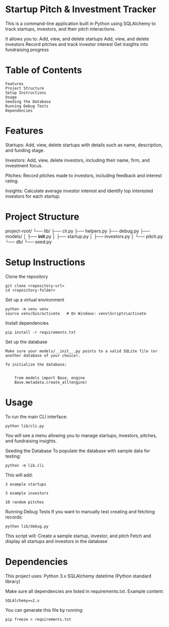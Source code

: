 # Startup Pitch & Investment Tracker
This is a command-line application built in Python using SQLAlchemy to track startups, investors, and their pitch interactions.

It allows you to:
    Add, view, and delete startups
    Add, view, and delete investors
    Record pitches and track investor interest
    Get insights into fundraising progress

# Table of Contents
    Features
    Project Structure
    Setup Instructions
    Usage
    Seeding the Database
    Running Debug Tests
    Dependencies



# Features
Startups: Add, view, delete startups with details such as name, description, and funding stage.

Investors: Add, view, delete investors, including their name, firm, and investment focus.

Pitches: Record pitches made to investors, including feedback and interest rating.

Insights: Calculate average investor interest and identify top interested investors for each startup.

# Project Structure

project-root/
└── lib/
    ├── cli.py
    ├── helpers.py
    ├── debug.py
    ├── models/
    │   ├── __init__.py
    │   ├── startup.py
    │   ├── investors.py
    │   └── pitch.py
    └── db/
        └── seed.py


# Setup Instructions
Clone the repository

    git clone <repository-url>
    cd <repository-folder>

Set up a virtual environment

    python -m venv venv
    source venv/bin/activate   # On Windows: venv\Scripts\activate

Install dependencies

    pip install -r requirements.txt

Set up the database

    Make sure your models/__init__.py points to a valid SQLite file (or another database of your choice).

    To initialize the database:


        from models import Base, engine
        Base.metadata.create_all(engine)

# Usage
To run the main CLI interface:

    python lib/cli.py

You will see a menu allowing you to manage startups, investors, pitches, and fundraising insights.

Seeding the Database
To populate the database with sample data for testing:

    python -m lib.cli 

This will add:

    3 example startups

    3 example investors

    10 random pitches

Running Debug Tests
If you want to manually test creating and fetching records:

    python lib/debug.py

This script will:
    Create a sample startup, investor, and pitch
    Fetch and display all startups and investors in the database

# Dependencies
This project uses:
    Python 3.x
    SQLAlchemy
    datetime (Python standard library)

Make sure all dependencies are listed in requirements.txt. Example content:

    SQLAlchemy==2.x

You can generate this file by running:

    pip freeze > requirements.txt

